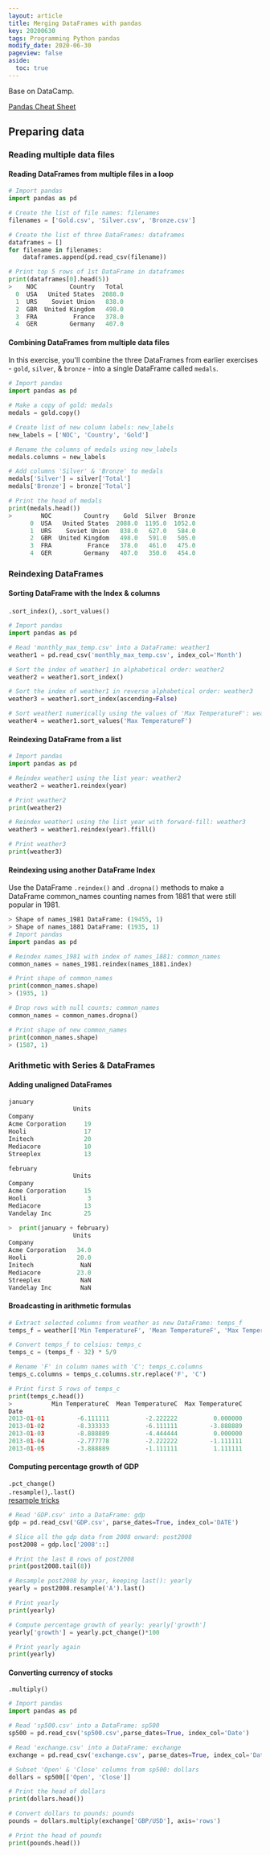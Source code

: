 ```yaml
---
layout: article
title: Merging DataFrames with pandas
key: 20200630
tags: Programming Python pandas
modify_date: 2020-06-30
pageview: false
aside:
  toc: true
---
```


Base on DataCamp.

<!--more-->

[Pandas Cheat Sheet](https://datacamp-community-prod.s3.amazonaws.com/9f0f2ae1-8bd8-4302-a67b-e17f3059d9e8)

## Preparing data

### Reading multiple data files

#### Reading DataFrames from multiple files in a loop
```py
# Import pandas
import pandas as pd

# Create the list of file names: filenames
filenames = ['Gold.csv', 'Silver.csv', 'Bronze.csv']

# Create the list of three DataFrames: dataframes
dataframes = []
for filename in filenames:
    dataframes.append(pd.read_csv(filename))

# Print top 5 rows of 1st DataFrame in dataframes
print(dataframes[0].head(5))
>    NOC         Country   Total
  0  USA   United States  2088.0
  1  URS    Soviet Union   838.0
  2  GBR  United Kingdom   498.0
  3  FRA          France   378.0
  4  GER         Germany   407.0
```

#### Combining DataFrames from multiple data files

In this exercise, you'll combine the three DataFrames from earlier exercises - `gold`, `silver`, & `bronze` - into a single DataFrame called `medals`. 

```py
# Import pandas
import pandas as pd

# Make a copy of gold: medals
medals = gold.copy()

# Create list of new column labels: new_labels
new_labels = ['NOC', 'Country', 'Gold']

# Rename the columns of medals using new_labels
medals.columns = new_labels

# Add columns 'Silver' & 'Bronze' to medals
medals['Silver'] = silver['Total']
medals['Bronze'] = bronze['Total']

# Print the head of medals
print(medals.head())
>        NOC         Country    Gold  Silver  Bronze
      0  USA   United States  2088.0  1195.0  1052.0
      1  URS    Soviet Union   838.0   627.0   584.0
      2  GBR  United Kingdom   498.0   591.0   505.0
      3  FRA          France   378.0   461.0   475.0
      4  GER         Germany   407.0   350.0   454.0
```

### Reindexing DataFrames

#### Sorting DataFrame with the Index & columns

`.sort_index()`, `.sort_values()`

```py
# Import pandas
import pandas as pd

# Read 'monthly_max_temp.csv' into a DataFrame: weather1
weather1 = pd.read_csv('monthly_max_temp.csv', index_col='Month')

# Sort the index of weather1 in alphabetical order: weather2
weather2 = weather1.sort_index()

# Sort the index of weather1 in reverse alphabetical order: weather3
weather3 = weather1.sort_index(ascending=False)

# Sort weather1 numerically using the values of 'Max TemperatureF': weather4
weather4 = weather1.sort_values('Max TemperatureF')
```

#### Reindexing DataFrame from a list

```py
# Import pandas
import pandas as pd

# Reindex weather1 using the list year: weather2
weather2 = weather1.reindex(year)

# Print weather2
print(weather2)

# Reindex weather1 using the list year with forward-fill: weather3
weather3 = weather1.reindex(year).ffill()

# Print weather3
print(weather3)
```

#### Reindexing using another DataFrame Index

Use the DataFrame `.reindex()` and `.dropna()` methods to make a DataFrame common_names counting names from 1881 that were still popular in 1981.

```py
> Shape of names_1981 DataFrame: (19455, 1)
> Shape of names_1881 DataFrame: (1935, 1)
# Import pandas
import pandas as pd

# Reindex names_1981 with index of names_1881: common_names
common_names = names_1981.reindex(names_1881.index)

# Print shape of common_names
print(common_names.shape)
> (1935, 1)

# Drop rows with null counts: common_names
common_names = common_names.dropna()

# Print shape of new common_names
print(common_names.shape)
> (1587, 1)
```

### Arithmetic with Series & DataFrames

#### Adding unaligned DataFrames

```py
january
                  Units
Company                
Acme Corporation     19
Hooli                17
Initech              20
Mediacore            10
Streeplex            13

february
                  Units
Company                
Acme Corporation     15
Hooli                 3
Mediacore            13
Vandelay Inc         25

>  print(january + february)
                  Units
Company                
Acme Corporation   34.0
Hooli              20.0
Initech             NaN
Mediacore          23.0
Streeplex           NaN
Vandelay Inc        NaN
```

#### Broadcasting in arithmetic formulas

```py
# Extract selected columns from weather as new DataFrame: temps_f
temps_f = weather[['Min TemperatureF', 'Mean TemperatureF', 'Max TemperatureF']]

# Convert temps_f to celsius: temps_c
temps_c = (temps_f - 32) * 5/9

# Rename 'F' in column names with 'C': temps_c.columns
temps_c.columns = temps_c.columns.str.replace('F', 'C')

# Print first 5 rows of temps_c
print(temps_c.head())
>           Min TemperatureC  Mean TemperatureC  Max TemperatureC
Date                                                             
2013-01-01         -6.111111          -2.222222          0.000000
2013-01-02         -8.333333          -6.111111         -3.888889
2013-01-03         -8.888889          -4.444444          0.000000
2013-01-04         -2.777778          -2.222222         -1.111111
2013-01-05         -3.888889          -1.111111          1.111111
```

#### Computing percentage growth of GDP

`.pct_change()`   
`.resample()`,`.last()`   
[resample tricks](https://zhuanlan.zhihu.com/p/35016415)

```py
# Read 'GDP.csv' into a DataFrame: gdp
gdp = pd.read_csv('GDP.csv', parse_dates=True, index_col='DATE')

# Slice all the gdp data from 2008 onward: post2008
post2008 = gdp.loc['2008'::]

# Print the last 8 rows of post2008
print(post2008.tail(8))

# Resample post2008 by year, keeping last(): yearly
yearly = post2008.resample('A').last()

# Print yearly
print(yearly)

# Compute percentage growth of yearly: yearly['growth']
yearly['growth'] = yearly.pct_change()*100

# Print yearly again
print(yearly)
```

#### Converting currency of stocks

`.multiply()`

```py
# Import pandas
import pandas as pd

# Read 'sp500.csv' into a DataFrame: sp500
sp500 = pd.read_csv('sp500.csv',parse_dates=True, index_col='Date')

# Read 'exchange.csv' into a DataFrame: exchange
exchange = pd.read_csv('exchange.csv', parse_dates=True, index_col='Date')

# Subset 'Open' & 'Close' columns from sp500: dollars
dollars = sp500[['Open', 'Close']]

# Print the head of dollars
print(dollars.head())

# Convert dollars to pounds: pounds
pounds = dollars.multiply(exchange['GBP/USD'], axis='rows')

# Print the head of pounds
print(pounds.head())
```
